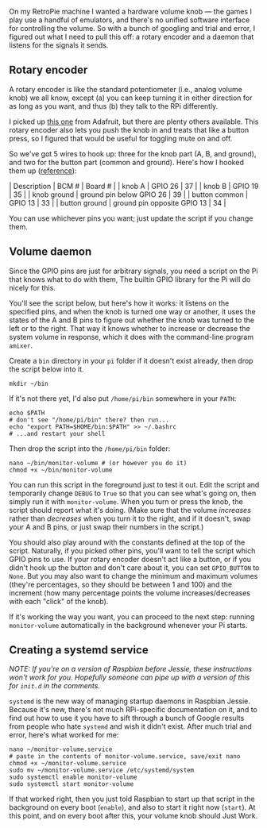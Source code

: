 On my RetroPie machine I wanted a hardware volume knob — the games I play use a handful of emulators, and there's no unified software interface for controlling the volume. So with a bunch of googling and trial and error, I figured out what I need to pull this off: a rotary encoder and a daemon that listens for the signals it sends.

## Rotary encoder

A rotary encoder is like the standard potentiometer (i.e., analog volume knob) we all know, except (a) you can keep turning it in either direction for as long as you want, and thus (b) they talk to the RPi differently.

I picked up [this one](https://www.adafruit.com/products/377) from Adafruit, but there are plenty others available. This rotary encoder also lets you push the knob in and treats that like a button press, so I figured that would be useful for toggling mute on and off.

So we've got 5 wires to hook up: three for the knob part (A, B, and ground), and two for the button part (common and ground). Here's how I hooked them up ([reference](https://ms-iot.github.io/content/images/PinMappings/RP2_Pinout.png)):

| Description   | BCM #                       | Board # |
| knob A        | GPIO 26                     | 37      |
| knob B        | GPIO 19                     | 35      |
| knob ground   | ground pin below GPIO 26    | 39      |
| button common | GPIO 13                     | 33      |
| button ground | ground pin opposite GPIO 13 | 34      |

You can use whichever pins you want; just update the script if you change them.

## Volume daemon

Since the GPIO pins are just for arbitrary signals, you need a script on the Pi that knows what to do with them, The builtin GPIO library for the Pi will do nicely for this.
 
You'll see the script below, but here's how it works: it listens on the specified pins, and when the knob is turned one way or another, it uses the states of the A and B pins to figure out whether the knob was turned to the left or to the right. That way it knows whether to increase or decrease the system volume in response, which it does with the command-line program `amixer`.

Create a `bin` directory in your `pi` folder if it doesn't exist already, then drop the script below into it.

```
mkdir ~/bin
```

If it's not there yet, I'd also put `/home/pi/bin` somewhere in your `PATH`:

```
echo $PATH
# don't see "/home/pi/bin" there? then run...
echo "export PATH=$HOME/bin:$PATH" >> ~/.bashrc
# ...and restart your shell
```

Then drop the script into the `/home/pi/bin` folder:

```
nano ~/bin/monitor-volume # (or however you do it)
chmod +x ~/bin/monitor-volume
```

You can run this script in the foreground just to test it out. Edit the script and temporarily change `DEBUG` to `True` so that you can see what's going on, then simply run it with `monitor-volume`. When you turn or press the knob, the script should report what it's doing. (Make sure that the volume _increases_ rather than _decreases_ when you turn it to the right, and if it doesn't, swap your A and B pins, or just swap their numbers in the script.)

You should also play around with the constants defined at the top of the script. Naturally, if you picked other pins, you'll want to tell the script which GPIO pins to use. If your rotary encoder doesn't act like a button, or if you didn't hook up the button and don't care about it, you can set `GPIO_BUTTON` to `None`. But you may also want to change the minimum and maximum volumes (they're percentages, so they should be between 1 and 100) and the increment (how many percentage points the volume increases/decreases with each "click" of the knob).

If it's working the way you want, you can proceed to the next step: running `monitor-volume` automatically in the background whenever your Pi starts.

## Creating a systemd service

_NOTE: If you're on a version of Raspbian before Jessie, these instructions won't work for you. Hopefully someone can pipe up with a version of this for `init.d` in the comments._

`systemd` is the new way of managing startup daemons in Raspbian Jessie. Because it's new, there's not much RPi-specific documentation on it, and to find out how to use it you have to sift through a bunch of Google results from people who hate `systemd` and wish it didn't exist. After much trial and error, here's what worked for me:

```
nano ~/monitor-volume.service
# paste in the contents of monitor-volume.service, save/exit nano
chmod +x ~/monitor-volume.service
sudo mv ~/monitor-volume.service /etc/systemd/system
sudo systemctl enable monitor-volume
sudo systemctl start monitor-volume
```

If that worked right, then you just told Raspbian to start up that script in the background on every boot (`enable`), and also to start it right now (`start`). At this point, and on every boot after this, your volume knob should Just Work.
